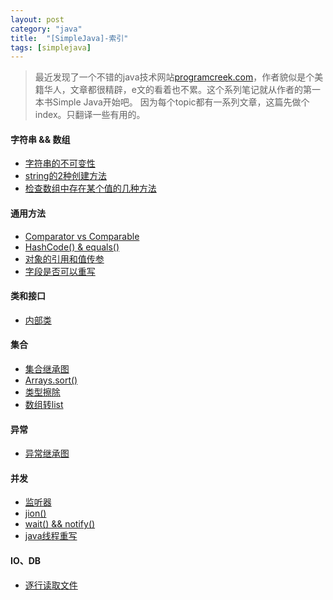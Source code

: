 ```yaml
---
layout: post
category: "java"
title:  "[SimpleJava]-索引"
tags: [simplejava]
---
```

>最近发现了一个不错的java技术网站[programcreek.com](http://www.programcreek.com)，作者貌似是个美籍华人，文章都很精辟，e文的看着也不累。这个系列笔记就从作者的第一本书Simple Java开始吧。
>因为每个topic都有一系列文章，这篇先做个index。只翻译一些有用的。

#### 字符串 && 数组

* [字符串的不可变性](sj1-string-immutability.html)
* [string的2种创建方法](sj1-string-create.html)
* [检查数组中存在某个值的几种方法](sj1-checkarray.html)

#### 通用方法

* [Comparator vs Comparable](sj2-comparator.html)
* [HashCode() & equals()](sj2-equals.html)
* [对象的引用和值传参](sj2-passvalue.html)
* [字段是否可以重写](sj2-fieldoverride.html)

#### 类和接口

* [内部类](sj3-innerclass.html)

#### 集合

* [集合继承图](sj4-collection.html)
* [Arrays.sort()](sj4-arraysort.html)
* [类型擦除](sj4-typeerase.html)
* [数组转list](sj4-convertarraytolist.html)

#### 异常

* [异常继承图](sj5-exception.html)

#### 并发

* [监听器](sj6-monitor.html)
* [jion()](sj6-join.html)
* [wait() && notify()](sj6-waitnotify.html)
* [java线程重写](sj6-overriding.html)

#### IO、DB

* [逐行读取文件](sj7-readfile.html)
